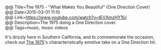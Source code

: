 @@ Title=The 1975 - "What Makes You Beautiful" (One Direction Cover)  
@@ Date=2015-03-01 11:10  
@@ Link=https://www.youtube.com/watch?v=tEVXmzHY1lU  
@@ Description=The 1975 doing a One Direction cover.  
@@ Tags=music, music videos  

It's drizzly here in Southern California, and to commemorate the occasion, check out [The 1975][wikipedia]'s characteristically emotive take on a One Direction hit.

[wikipedia]: https://en.wikipedia.org/wiki/The_1975